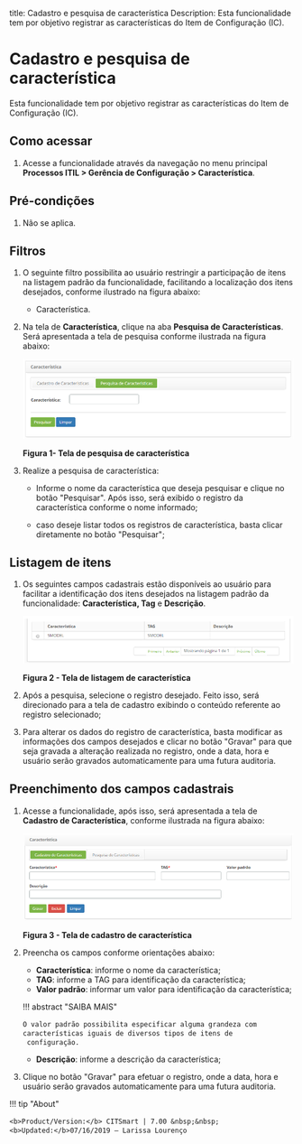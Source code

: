 title: Cadastro e pesquisa de característica
Description: Esta funcionalidade tem por objetivo registrar as características do Item de Configuração (IC).
# Cadastro e pesquisa de característica

Esta funcionalidade tem por objetivo registrar as características do Item de Configuração (IC).

Como acessar
--------------

1. Acesse a funcionalidade através da navegação no menu principal 
**Processos ITIL > Gerência de Configuração > Característica**.

Pré-condições
---------------

1. Não se aplica.

Filtros
---------

1. O seguinte filtro possibilita ao usuário restringir a participação de itens na listagem padrão da funcionalidade, 
facilitando a localização dos itens desejados, conforme ilustrado na figura abaixo:

    - Característica.
    
2. Na tela de **Característica**, clique na aba **Pesquisa de Características**. 
Será apresentada a tela de pesquisa conforme ilustrada na figura abaixo:

    ![Pesquisa](images/carac.img1.png)
    
    **Figura 1- Tela de pesquisa de característica**
    
3. Realize a pesquisa de característica:

    - Informe o nome da característica que deseja pesquisar e clique no botão "Pesquisar". 
    Após isso, será exibido o registro da característica conforme o nome informado;
    
    - caso deseje listar todos os registros de característica, basta clicar diretamente no botão "Pesquisar";
    
Listagem de itens
-------------------

1. Os seguintes campos cadastrais estão disponíveis ao usuário para facilitar a identificação dos itens 
desejados na listagem padrão da funcionalidade: **Característica, Tag** e **Descrição**.

    ![Listagem](images/carac.img2.png)
    
    **Figura 2 - Tela de listagem de característica**
    
2. Após a pesquisa, selecione o registro desejado. Feito isso, será direcionado para a tela de 
cadastro exibindo o conteúdo referente ao registro selecionado;

3. Para alterar os dados do registro de característica, basta modificar as informações dos campos desejados
e clicar no botão "Gravar" para que seja gravada a alteração realizada no registro, onde a data, hora e usuário
serão gravados automaticamente para uma futura auditoria. 

Preenchimento dos campos cadastrais
-------------------------------------

 1. Acesse a funcionalidade, após isso, será apresentada a tela de **Cadastro de Característica**, 
 conforme ilustrada na figura abaixo:
 
     ![Cadastro](images/carac.img3.png)
     
     **Figura 3 - Tela de cadastro de característica**
     
 2. Preencha os campos conforme orientações abaixo:
 
     - **Característica**: informe o nome da característica;
     - **TAG**: informe a TAG para identificação da característica;
     - **Valor padrão**: informar um valor para identificação da característica;
     
    !!! abstract "SAIBA MAIS"
     
        O valor padrão possibilita especificar alguma grandeza com características iguais de diversos tipos de itens de 
         configuração.
         
     - **Descrição**: informe a descrição da característica;
     
 3. Clique no botão "Gravar" para efetuar o registro, onde a data, hora e usuário serão gravados
 automaticamente para uma futura auditoria.
 
!!! tip "About"

    <b>Product/Version:</b> CITSmart | 7.00 &nbsp;&nbsp;
    <b>Updated:</b>07/16/2019 – Larissa Lourenço
